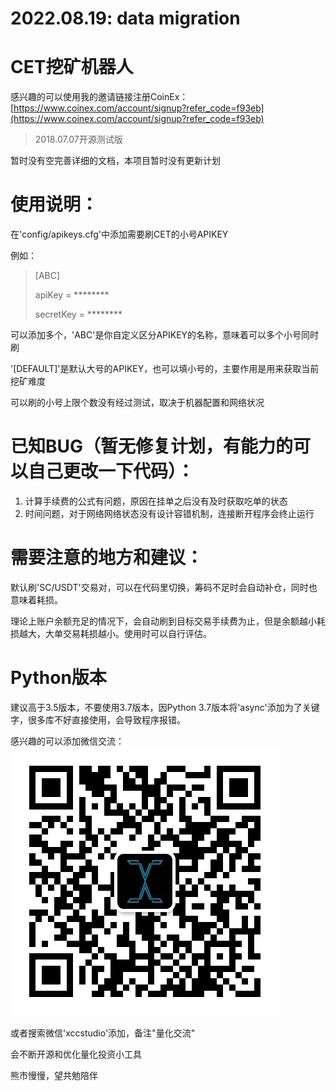# 2022.08.19: data migration

# CET挖矿机器人

感兴趣的可以使用我的邀请链接注册CoinEx：
[https://www.coinex.com/account/signup?refer_code=f93eb](https://www.coinex.com/account/signup?refer_code=f93eb)
> 2018.07.07开源测试版

暂时没有空完善详细的文档，本项目暂时没有更新计划

# 使用说明：
在'config/apikeys.cfg'中添加需要刷CET的小号APIKEY

例如：
> [ABC]
>
> apiKey = ********
>
> secretKey = ********

可以添加多个，'ABC'是你自定义区分APIKEY的名称，意味着可以多个小号同时刷

'[DEFAULT]'是默认大号的APIKEY，也可以填小号的，主要作用是用来获取当前挖矿难度

可以刷的小号上限个数没有经过测试，取决于机器配置和网络状况

# 已知BUG（暂无修复计划，有能力的可以自己更改一下代码）：
1. 计算手续费的公式有问题，原因在挂单之后没有及时获取吃单的状态
2. 时间问题，对于网络网络状态没有设计容错机制，连接断开程序会终止运行

# 需要注意的地方和建议：
默认刷'SC/USDT'交易对，可以在代码里切换，筹码不足时会自动补仓，同时也意味着耗损。

理论上账户余额充足的情况下，会自动刷到目标交易手续费为止，但是余额越小耗损越大，大单交易耗损越小。使用时可以自行评估。

# Python版本
建议高于3.5版本，不要使用3.7版本，因Python 3.7版本将'async'添加为了关键字，很多库不好直接使用，会导致程序报错。

感兴趣的可以添加微信交流：
![](./WechatQR.jpeg)

或者搜索微信'xccstudio'添加，备注"量化交流"

会不断开源和优化量化投资小工具

熊市慢慢，望共勉陪伴